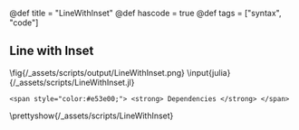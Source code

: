@def title = "LineWithInset"
@def hascode = true
@def tags = ["syntax", "code"]
## Line with Inset
\fig{/_assets/scripts/output/LineWithInset.png}
\input{julia}{/_assets/scripts/LineWithInset.jl}
~~~
<span style="color:#e53e00;"> <strong> Dependencies </strong> </span>
~~~
\prettyshow{/_assets/scripts/LineWithInset}
